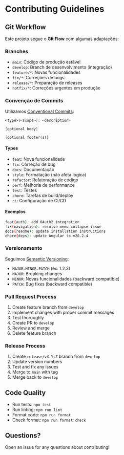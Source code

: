 # Contributing Guidelines

## Git Workflow

Este projeto segue o **Git Flow** com algumas adaptações:

### Branches

- `main`: Código de produção estável
- `develop`: Branch de desenvolvimento (integração)
- `feature/*`: Novas funcionalidades
- `fix/*`: Correções de bugs
- `release/*`: Preparação de releases
- `hotfix/*`: Correções urgentes em produção

### Convenção de Commits

Utilizamos [Conventional Commits](https://www.conventionalcommits.org/):

```
<type>(<scope>): <description>

[optional body]

[optional footer(s)]
```

#### Types

- `feat`: Nova funcionalidade
- `fix`: Correção de bug
- `docs`: Documentação
- `style`: Formatação (não afeta lógica)
- `refactor`: Refatoração de código
- `perf`: Melhoria de performance
- `test`: Testes
- `chore`: Tarefas de build/deploy
- `ci`: Configuração de CI/CD

#### Exemplos

```bash
feat(auth): add OAuth2 integration
fix(navigation): resolve menu collapse issue
docs(readme): update installation instructions
chore(deps): update Angular to v20.2.4
```

### Versionamento

Seguimos [Semantic Versioning](https://semver.org/):

- `MAJOR.MINOR.PATCH` (ex: 1.2.3)
- `MAJOR`: Breaking changes
- `MINOR`: Novas funcionalidades (backward compatible)
- `PATCH`: Bug fixes (backward compatible)

### Pull Request Process

1. Create feature branch from `develop`
2. Implement changes with proper commit messages
3. Test thoroughly
4. Create PR to `develop`
5. Review and merge
6. Delete feature branch

### Release Process

1. Create `release/vX.Y.Z` branch from `develop`
2. Update version numbers
3. Test and fix any issues
4. Merge to `main` with tag
5. Merge back to `develop`

## Code Quality

- Run tests: `npm test`
- Run linting: `npm run lint`
- Format code: `npm run format`
- Check format: `npm run format:check`

## Questions?

Open an issue for any questions about contributing!
